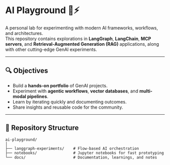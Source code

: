 # AI Playground 🧠⚡

A personal lab for experimenting with modern AI frameworks, workflows, and architectures.  
This repository contains explorations in **LangGraph**, **LangChain**, **MCP servers**, and **Retrieval-Augmented Generation (RAG)** applications, along with other cutting-edge GenAI experiments.  

---

## 🔍 Objectives
- Build a **hands-on portfolio** of GenAI projects.
- Experiment with **agentic workflows**, **vector databases**, and **multi-modal pipelines**.
- Learn by iterating quickly and documenting outcomes.
- Share insights and reusable code for the community.

---

## 📂 Repository Structure
```text
ai-playground/
│
├── langgraph-experiments/    # Flow-based AI orchestration
├── notebooks/                # Jupyter notebooks for fast prototyping
└── docs/                     # Documentation, learnings, and notes
